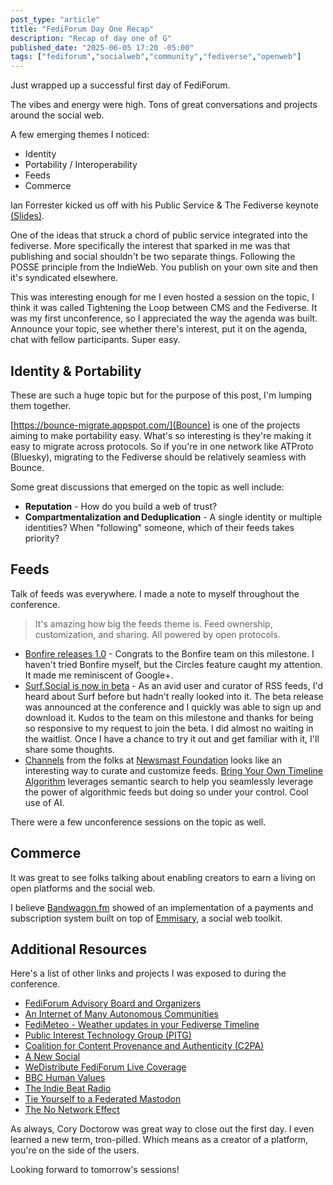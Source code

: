 ```yaml
---
post_type: "article" 
title: "FediForum Day One Recap"
description: "Recap of day one of G"
published_date: "2025-06-05 17:20 -05:00"
tags: ["fediforum","socialweb","community","fediverse","openweb"]
---
```


Just wrapped up a successful first day of FediForum.

The vibes and energy were high. Tons of great conversations and projects around the social web.

A few emerging themes I noticed:

- Identity
- Portability / Interoperability
- Feeds
- Commerce

Ian Forrester kicked us off with his Public Service & The Fediverse keynote [(Slides)](https://docs.google.com/presentation/d/1HuQF_sI19zwByM793uvdl7BECneRmni_H9uOG-oFkdM/edit?slide=id.g420c517061_0_0#slide=id.g420c517061_0_0). 

One of the ideas that struck a chord of public service integrated into the fediverse. More specifically the interest that sparked in me was that publishing and social shouldn't be two separate things. Following the POSSE principle from the IndieWeb. You publish on your own site and then it's syndicated elsewhere. 

This was interesting enough for me I even hosted a session on the topic, I think it was called Tightening the Loop between CMS and the Fediverse. It was my first unconference, so I appreciated the way the agenda was built. Announce your topic, see whether there's interest, put it on the agenda, chat with fellow participants. Super easy.

## Identity & Portability

These are such a huge topic but for the purpose of this post, I'm lumping them together.

[https://bounce-migrate.appspot.com/](Bounce) is one of the projects aiming to make portability easy. What's so interesting is they're making it easy to migrate across protocols. So if you're in one network like ATProto (Bluesky), migrating to the Fediverse should be relatively seamless with Bounce. 

Some great discussions that emerged on the topic as well include:

- **Reputation** - How do you build a web of trust?
- **Compartmentalization and Deduplication** - A single identity or multiple identities? When "following" someone, which of their feeds takes priority?

## Feeds

Talk of feeds was everywhere. I made a note to myself throughout the conference.

> It's amazing how big the feeds theme is. Feed ownership, customization, and sharing. All powered by open protocols.

- [Bonfire releases 1.0](https://bonfirenetworks.org/posts/bonfire_social_rc/) - Congrats to the Bonfire team on this milestone. I haven't tried Bonfire myself, but the Circles feature caught my attention. It made me reminiscent of Google+.
- [Surf.Social is now in beta](surf.social) - As an avid user and curator of RSS feeds, I'd heard about Surf before but hadn't really looked into it. The beta release was announced at the conference and I quickly was able to sign up and download it. Kudos to the team on this milestone and thanks for being so responsive to my request to join the beta. I did almost no waiting in the waitlist. Once I have a chance to try it out and get familiar with it, I'll share some thoughts.
- [Channels](https://home.channel.org/) from the folks at [Newsmast Foundation](https://www.newsmastfoundation.org/) looks like an interesting way to curate and customize feeds. 
[Bring Your Own Timeline Algorithm](https://huggingface.co/spaces/mozilla-ai/byota) leverages semantic search to help you seamlessly leverage the power of algorithmic feeds but doing so under your control. Cool use of AI. 

There were a few unconference sessions on the topic as well. 

## Commerce

It was great to see folks talking about enabling creators to earn a living on open platforms and the social web. 

I believe [Bandwagon.fm](https://bandwagon.fm/home) showed of an implementation of a payments and subscription system built on top of [Emmisary](https://emissary.dev/), a social web toolkit.

## Additional Resources

Here's a list of other links and projects I was exposed to during the conference.

- [FediForum Advisory Board and Organizers](https://fediforum.org/people/)
- [An Internet of Many Autonomous Communities](https://blog.rudyfraser.com/an-internet-of-many-autonomous-communities/)
- [FediMeteo - Weather updates in your Fediverse Timeline](https://fedimeteo.com/)
- [Public Interest Technology Group (PITG)](https://pitg.network/)
- [Coalition for Content Provenance and Authenticity (C2PA)](https://c2pa.org/)
- [A New Social](https://www.anew.social/)
- [WeDistribute FediForum Live Coverage](https://wedistribute.org/2025/06/fediforum-june-2025/)
- [BBC Human Values](https://bbc.github.io/humanvalues/)
- [The Indie Beat Radio](https://theindiebeat.fm/)
- [Tie Yourself to a Federated Mastodon](https://pluralistic.net/2024/11/02/ulysses-pact/#tie-yourself-to-a-federated-mast)
- [The No Network Effect](https://snarfed.org/2013-04-13_the-no-network-effect)

As always, Cory Doctorow was great way to close out the first day. I even learned a new term, tron-pilled. Which means as a creator of a platform, you're on the side of the users.  

Looking forward to tomorrow's sessions!